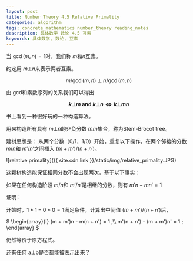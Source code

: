 ```yaml
---
layout: post
title: Number Theory 4.5 Relative Primality
categories: algorithm
tags: concrete_mathematics number_theory reading_notes
description: 具体数学 数论 4.5 互素
keywords: 具体数学, 数论, 互素
---
```


当 $\gcd(m, n) = 1$时，我们称 $m$和$n$互素。

约定用 $m\bot n$来表示两者互素。

$$m / \gcd(m, n) \;\bot\; n / \gcd(m, n)$$

由 gcd和素数序列的关系我们可以得出

**$$k \bot m \text{  and  } k \bot n \Leftrightarrow  k \bot mn$$**

书上看到一种很好玩的一种构造算法。

用来构造所有具有 $m\bot n$的非负分数 $m/n$集合，称为Stem-Brocot tree。

建树思想是：
从两个分数$（0/1， 1/0）$开始，重复以下操作，在两个邻接的分数 $m/n$和 $m'/n'$之间插入 $(m+m')/(n+n')$。

![relative primality]({{ site.cdn.link }}/static/img/relative_primality.JPG)

这颗树构造能保证相同分数不会出现两次，基于以下事实：

如果在任何构造阶段 $m/n$和 $m'/n'$是相继的分数，则有 $m'n - mn' = 1$

证明：

开始时，$1*1 - 0*0 = 1$满足条件，计算出中间值 $(m+m')/(n+n')$后，

$
\begin{array}{l}
(m + m')n - m(n + n') = 1 ;\\\\
m'(n + n') - (m + m')n' = 1 ;
\end{array}
$

仍然等价于原方程式。

还有任何 a⊥b是否都能被表示出来？